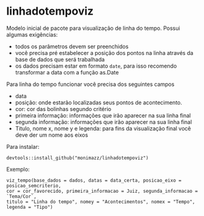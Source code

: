 # linhadotempoviz

Modelo inicial de pacote para visualização de linha do tempo. 
Possui algumas exigências:
- todos os parâmetros devem ser preenchidos
- você precisa pré estabelecer a posição dos pontos na linha através da base de dados que será trabalhada
- os dados precisam estar em formato `date`, para isso recomendo transformar a data com a função as.Date


Para linha do tempo funcionar você precisa dos seguintes campos
- data
- posição: onde estarão localizadas seus pontos de acontecimento.
- cor: cor das bolinhas segundo critério
- primeira informação: informações que irão aparecer na sua linha final
- segunda informação: informações que irão aparecer na sua linha final
- Titulo, nome x, nome y e legenda: para fins da visualização final você deve der um nome aos eixos

Para instalar:
```
devtools::install_github("monimazz/linhadotempoviz")
```

Exemplo:
```
viz_tempo(base_dados = dados, datas = data_certa, posicao_eixo = posicao_semcriterio, 
cor = cor_favorecido, primeira_informacao = Juiz, segunda_informacao = `Tema/Cor`, 
titulo = "Linha do tempo", nomey = "Acontecimentos", nomex = "Tempo", legenda = "Tipo")
```
